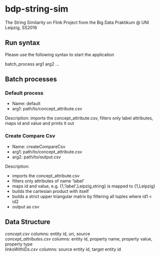 # bdp-string-sim
The String Similarity on Flink Project from the Big Data Praktikum @ UNI Leipzig, SS2016
## Run syntax
Please use the following syntax to start the application

batch_process arg1 arg2 ...

## Batch processes
### Default process
* Name: default
* arg1: path/to/concept_attribute.csv

Description: imports the concept_attribute.csv, filters only label attributes, maps id and value and prints it out

### Create Compare Csv
* Name: createCompareCsv
* arg1: path/to/concept_attribute.csv
* arg2: path/to/output.csv

Description:
* imports the concept_attribute.csv
* filters only attributes of name 'label'
* maps id and value, e.g. {1,'label',Leipzig,string} is mapped to {1,Leipzig}
* builds the cartesian product with itself
* builds a strict upper triangular matrix by filtering all tuples where id1 < id2
* output as csv

## Data Structure
*concept.csv* columns: entity id, uri, source  
*concept_attributes.csv* columns: entity id, property name, property value, property type  
*linksWithIDs.csv* columns: source entity id, target entity id  
